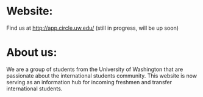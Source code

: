 # Website:
Find us at http://app.circle.uw.edu/ (still in progress, will be up soon)

# About us:
We are a group of students from the University of Washington that are passionate about the international students community. This website is now serving as an information hub for incoming freshmen and transfer international students.
